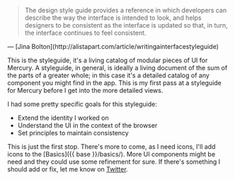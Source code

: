 > The design style guide provides a reference in which developers can describe the way the interface is intended to look, and helps designers to be consistent as the interface is updated so that, in turn, the interface continues to feel consistent.
<div class="u-right">
  <span class="h6 u-caps u-lt-2 u-w700">&mdash; [Jina Bolton](http://alistapart.com/article/writingainterfacestyleguide)</span>
</div>

This is the styleguide, it's a living catalog of modular pieces of UI for Mercury. A styleguide, in general, is ideally a living document of the sum of the parts of a greater whole; in this case it's a detailed catalog of any component you might find in the app. This is my first pass at a styleguide for Mercury before I get into the more detailed views.

I had some pretty specific goals for this styleguide:

- Extend the identity I worked on
- Understand the UI in the context of the browser
- Set principles to maintain consistency

This is just the first stop. There's more to come, as I need icons, I'll add icons to the [Basics]({{ base }}/basics/). More UI components might be need and they could use some refinement for sure. If there's something I should add or fix, let me know on [Twitter](https://twitter.com/charlespeters).
